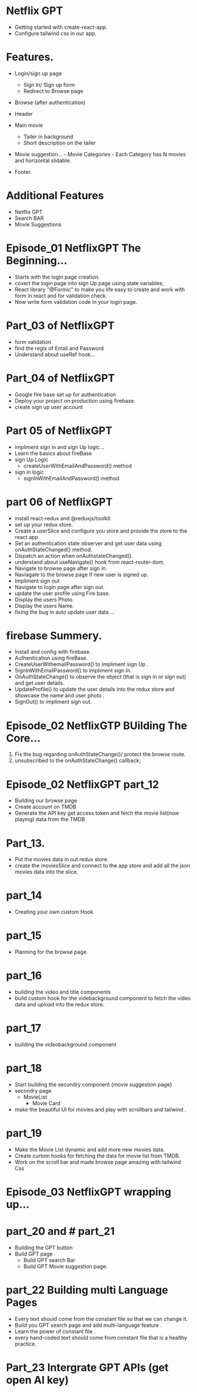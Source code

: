 # Netflix GPT

- Getting started with create-react-app.
- Configure tailwind css in our app.

# Features.

- Login/sign up page
  - Sign In/ Sign up form
  - Redirect to Browse page
- Browse (after authentication)
- Header
- Main movie

  - Tailer in background
  - Short description on the tailer

- Movie suggestion... - Movie Categories - Each Category has N movies and horizontal slidable.
- Footer.

# Additional Features

- Netflix GPT
- Search BAR
- Movie Suggestions

# Episode_01 NetflixGPT The Beginning...

- Starts with the login page creation.
- covert the login page into sign Up page using state variables;
- React library "@Formic" to make you life easy to create and work with form in react and for validation check.
- Now write form validation code in your login page.

# Part_03 of NetflixGPT

- form validation
- find the regix of Email and Password
- Understand about useRef hook...

# Part_04 of NetflixGPT

- Google fire base set up for authentication
- Deploy your project on production using firebase.
- create sign up user account

# Part 05 of NetflixGPT

- impliment sign in and sign Up logic...
- Learn the basics about fireBase
- sign Up Logic
  - createUserWithEmailAndPassword() method
- sign in logic
  - signInWithEmailAndPassword() method

# part 06 of NetflixGPT

- install react-redux and @reduxjs/toolkit
- set up your redux store.
- Create a userSlice and configure you store and provide the store to the react app
- Set an authentication state observer and get user data using onAuthStateChanged() method.
- Dispatch an action when onAuthstateChanged().
- understand about useNavigate() hook from react-router-dom.
- Navigate to browse page after sign in.
- Naviagate to the browse page if new user is signed up.
- Impliment sign out
- Navigate to login page after sign out.
- update the user profile using Fire base.
- Display the users Photo.
- Display the users Name.
- fixing the bug in auto update user data ...

# firebase Summery.

- Install and config with firebase.
- Authentication using fireBase.
- CreateUserWithemailPassword() to impliment sign Up .
- SignInWithEmailPassword() to impliment sign In.
- OnAuthStateChange() to observe the object (that is sign in or sign out) and get user details.
- UpdateProfile() to update the user details into the redux store and showcase the name and user photo .
- SignOut() to impliment sign out.

# Episode_02 NetflixGTP BUilding The Core...

1.  Fix the bug regarding onAuthStateChange()/ protect the browse route.
2.  unsubscribed to the onAuthStateChange() callback;

# Episode_02 NetflixGPT part_12

- Building our browse page
- Create account on TMDB
- Generate the API key get access token and fetch the movie list(now playing) data from the
  TMDB

# Part_13.

- Put the movies data in out redux store.
- create the moviesSlice and connect to the app store and add all the json movies data into the slice.

# part_14

- Creating your own custom Hook

# part_15

- Planning for the browse page.

# part_16

- building the video and title components
- build custom hook for the videbackground component to fetch the video data and upload into the redux store.

# part_17

- building the videobackground component

# part_18

- Start building the secondry component {movie suggestion page}
- secondry page
  - MovieList
    - Movie Card
- make the beautiful UI for movies and play with scrollbars and tailwind .

# part_19

- Make the Movie List dynamic and add more new movies data.
- Create curtom hooks for fetching the data for movie list from TMDB.
- Work on the scroll bar and made browse page amazing with tailwind Css

# Episode_03 NetflixGPT wrapping up...
# part_20 and # part_21
- Building the GPT button
- Build GPT page
  - Build GPT search Bar
  - Build GPT Movie suggestion page.

# part_22 Building multi Language Pages
- Every text should come from the constant file so that we can change it.
- Build you GPT search page and add  multi-language feature .
- Learn the power of constant file .
- every hand-coded text should come from constant file that is a healthy practice.

# Part_23 Intergrate GPT APIs (get open AI key)
